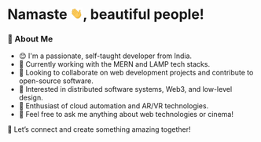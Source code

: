 # Namaste <img width="25px" src="./Assets/miraz-waveing.gif" alt="Hello Developers!">, beautiful people!

### 💫 About Me

- 😊 I'm a passionate, self-taught developer from India.
- 🔭 Currently working with the MERN and LAMP tech stacks.
- 👯 Looking to collaborate on web development projects and contribute to open-source software.
- 👀 Interested in distributed software systems, Web3, and low-level design.
- 💪 Enthusiast of cloud automation and AR/VR technologies.
- 💬 Feel free to ask me anything about web technologies or cinema!

🌟 Let’s connect and create something amazing together!
